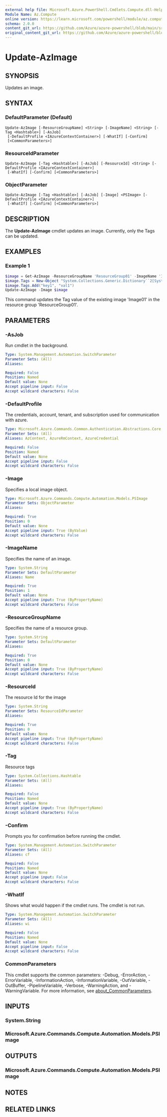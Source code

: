 ```yaml
---
external help file: Microsoft.Azure.PowerShell.Cmdlets.Compute.dll-Help.xml
Module Name: Az.Compute
online version: https://learn.microsoft.com/powershell/module/az.compute/update-azimage
schema: 2.0.0
content_git_url: https://github.com/Azure/azure-powershell/blob/main/src/Compute/Compute/help/Update-AzImage.md
original_content_git_url: https://github.com/Azure/azure-powershell/blob/main/src/Compute/Compute/help/Update-AzImage.md
---
```


# Update-AzImage

## SYNOPSIS
Updates an image.

## SYNTAX

### DefaultParameter (Default)
```
Update-AzImage [-ResourceGroupName] <String> [-ImageName] <String> [-Tag <Hashtable>] [-AsJob]
 [-DefaultProfile <IAzureContextContainer>] [-WhatIf] [-Confirm]
 [<CommonParameters>]
```

### ResourceIdParameter
```
Update-AzImage [-Tag <Hashtable>] [-AsJob] [-ResourceId] <String> [-DefaultProfile <IAzureContextContainer>]
 [-WhatIf] [-Confirm] [<CommonParameters>]
```

### ObjectParameter
```
Update-AzImage [-Tag <Hashtable>] [-AsJob] [-Image] <PSImage> [-DefaultProfile <IAzureContextContainer>]
 [-WhatIf] [-Confirm] [<CommonParameters>]
```

## DESCRIPTION
The **Update-AzImage** cmdlet updates an image.
Currently, only the Tags can be updated.

## EXAMPLES

### Example 1
```powershell
$image = Get-AzImage -ResourceGroupName 'ResourceGroup01' -ImageName 'Image01' 
$image.Tags = New-Object "System.Collections.Generic.Dictionary``2[System.String,System.String]"
$image.Tags.Add("key1", "val1")
Update-AzImage -Image $image
```

This command updates the Tag value of the existing image 'Image01' in the resource group 'ResourceGroup01'.

## PARAMETERS

### -AsJob
Run cmdlet in the background.

```yaml
Type: System.Management.Automation.SwitchParameter
Parameter Sets: (All)
Aliases:

Required: False
Position: Named
Default value: None
Accept pipeline input: False
Accept wildcard characters: False
```

### -DefaultProfile
The credentials, account, tenant, and subscription used for communication with azure.

```yaml
Type: Microsoft.Azure.Commands.Common.Authentication.Abstractions.Core.IAzureContextContainer
Parameter Sets: (All)
Aliases: AzContext, AzureRmContext, AzureCredential

Required: False
Position: Named
Default value: None
Accept pipeline input: False
Accept wildcard characters: False
```

### -Image
Specifies a local image object.

```yaml
Type: Microsoft.Azure.Commands.Compute.Automation.Models.PSImage
Parameter Sets: ObjectParameter
Aliases:

Required: True
Position: 0
Default value: None
Accept pipeline input: True (ByValue)
Accept wildcard characters: False
```

### -ImageName
Specifies the name of an image.

```yaml
Type: System.String
Parameter Sets: DefaultParameter
Aliases: Name

Required: True
Position: 1
Default value: None
Accept pipeline input: True (ByPropertyName)
Accept wildcard characters: False
```

### -ResourceGroupName
Specifies the name of a resource group.

```yaml
Type: System.String
Parameter Sets: DefaultParameter
Aliases:

Required: True
Position: 0
Default value: None
Accept pipeline input: True (ByPropertyName)
Accept wildcard characters: False
```

### -ResourceId
The resource Id for the image

```yaml
Type: System.String
Parameter Sets: ResourceIdParameter
Aliases:

Required: True
Position: 0
Default value: None
Accept pipeline input: True (ByPropertyName)
Accept wildcard characters: False
```

### -Tag
Resource tags

```yaml
Type: System.Collections.Hashtable
Parameter Sets: (All)
Aliases:

Required: False
Position: Named
Default value: None
Accept pipeline input: True (ByPropertyName)
Accept wildcard characters: False
```

### -Confirm
Prompts you for confirmation before running the cmdlet.

```yaml
Type: System.Management.Automation.SwitchParameter
Parameter Sets: (All)
Aliases: cf

Required: False
Position: Named
Default value: None
Accept pipeline input: False
Accept wildcard characters: False
```

### -WhatIf
Shows what would happen if the cmdlet runs.
The cmdlet is not run.

```yaml
Type: System.Management.Automation.SwitchParameter
Parameter Sets: (All)
Aliases: wi

Required: False
Position: Named
Default value: None
Accept pipeline input: False
Accept wildcard characters: False
```

### CommonParameters
This cmdlet supports the common parameters: -Debug, -ErrorAction, -ErrorVariable, -InformationAction, -InformationVariable, -OutVariable, -OutBuffer, -PipelineVariable, -Verbose, -WarningAction, and -WarningVariable. For more information, see [about_CommonParameters](http://go.microsoft.com/fwlink/?LinkID=113216).

## INPUTS

### System.String

### Microsoft.Azure.Commands.Compute.Automation.Models.PSImage

## OUTPUTS

### Microsoft.Azure.Commands.Compute.Automation.Models.PSImage

## NOTES

## RELATED LINKS

